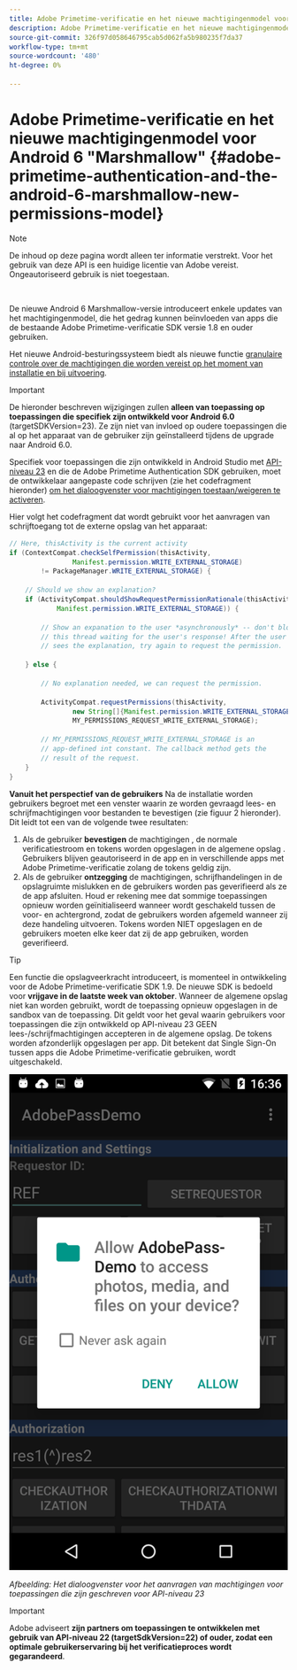 ```yaml
---
title: Adobe Primetime-verificatie en het nieuwe machtigingenmodel voor Android 6 "Marshmallow"
description: Adobe Primetime-verificatie en het nieuwe machtigingenmodel voor Android 6 "Marshmallow"
source-git-commit: 326f97d058646795cab5d062fa5b980235f7da37
workflow-type: tm+mt
source-wordcount: '480'
ht-degree: 0%

---
```




# Adobe Primetime-verificatie en het nieuwe machtigingenmodel voor Android 6 &quot;Marshmallow&quot; {#adobe-primetime-authentication-and-the-android-6-marshmallow-new-permissions-model}

>[!NOTE]
>
>De inhoud op deze pagina wordt alleen ter informatie verstrekt. Voor het gebruik van deze API is een huidige licentie van Adobe vereist. Ongeautoriseerd gebruik is niet toegestaan.

</br>

De nieuwe Android 6 Marshmallow-versie introduceert enkele updates van het machtigingenmodel, die het gedrag kunnen beïnvloeden van apps die de bestaande Adobe Primetime-verificatie SDK versie 1.8 en ouder gebruiken. 

Het nieuwe Android-besturingssysteem biedt als nieuwe functie [granulaire controle over de machtigingen die worden vereist op het moment van installatie en bij uitvoering](https://developer.android.com/about/versions/marshmallow/android-6.0-changes.html).

>[!IMPORTANT]
>
>De hieronder beschreven wijzigingen zullen **alleen van toepassing op toepassingen die specifiek zijn ontwikkeld voor Android 6.0** (targetSDKVersion=23). Ze zijn niet van invloed op oudere toepassingen die al op het apparaat van de gebruiker zijn geïnstalleerd tijdens de upgrade naar Android 6.0. 


Specifiek voor toepassingen die zijn ontwikkeld in Android Studio met [API-niveau 23](http://developer.android.com/sdk/api_diff/23/changes.html) en die de Adobe Primetime Authentication SDK gebruiken, moet de ontwikkelaar aangepaste code schrijven (zie het codefragment hieronder) [om het dialoogvenster voor machtigingen toestaan/weigeren te activeren](https://developer.android.com/training/permissions/requesting.html). 

Hier volgt het codefragment dat wordt gebruikt voor het aanvragen van schrijftoegang tot de externe opslag van het apparaat:

```java
// Here, thisActivity is the current activity
if (ContextCompat.checkSelfPermission(thisActivity,
                Manifest.permission.WRITE_EXTERNAL_STORAGE)
        != PackageManager.WRITE_EXTERNAL_STORAGE) {

    // Should we show an explanation?
    if (ActivityCompat.shouldShowRequestPermissionRationale(thisActivity,
            Manifest.permission.WRITE_EXTERNAL_STORAGE)) {

        // Show an expanation to the user *asynchronously* -- don't block
        // this thread waiting for the user's response! After the user
        // sees the explanation, try again to request the permission.

    } else {

        // No explanation needed, we can request the permission.

        ActivityCompat.requestPermissions(thisActivity,
                new String[]{Manifest.permission.WRITE_EXTERNAL_STORAGE},
                MY_PERMISSIONS_REQUEST_WRITE_EXTERNAL_STORAGE);

        // MY_PERMISSIONS_REQUEST_WRITE_EXTERNAL_STORAGE is an
        // app-defined int constant. The callback method gets the
        // result of the request.
    }
}
```




**Vanuit het perspectief van de gebruikers** Na de installatie worden gebruikers begroet met een venster waarin ze worden gevraagd lees- en schrijfmachtigingen voor bestanden te bevestigen (zie figuur 2 hieronder). Dit leidt tot een van de volgende twee resultaten:

1. Als de gebruiker **bevestigen** de machtigingen , de normale verificatiestroom en tokens worden opgeslagen in de algemene opslag . Gebruikers blijven geautoriseerd in de app en in verschillende apps met Adobe Primetime-verificatie zolang de tokens geldig zijn.
1. Als de gebruiker **ontzegging** de machtigingen, schrijfhandelingen in de opslagruimte mislukken en de gebruikers worden pas geverifieerd als ze de app afsluiten. Houd er rekening mee dat sommige toepassingen opnieuw worden geïnitialiseerd wanneer wordt geschakeld tussen de voor- en achtergrond, zodat de gebruikers worden afgemeld wanneer zij deze handeling uitvoeren. Tokens worden NIET opgeslagen en de gebruikers moeten elke keer dat zij de app gebruiken, worden geverifieerd. 


>[!TIP]
>
>Een functie die opslagveerkracht introduceert, is momenteel in ontwikkeling voor de Adobe Primetime-verificatie SDK 1.9. De nieuwe SDK is bedoeld voor **vrijgave in de laatste week van oktober**. Wanneer de algemene opslag niet kan worden gebruikt, wordt de toepassing opnieuw opgeslagen in de sandbox van de toepassing. Dit geldt voor het geval waarin gebruikers voor toepassingen die zijn ontwikkeld op API-niveau 23 GEEN lees-/schrijfmachtigingen accepteren in de algemene opslag. De tokens worden afzonderlijk opgeslagen per app. Dit betekent dat Single Sign-On tussen apps die Adobe Primetime-verificatie gebruiken, wordt uitgeschakeld.


![](assets/android-permissions-request.png)

*Afbeelding: Het dialoogvenster voor het aanvragen van machtigingen voor toepassingen die zijn geschreven voor API-niveau 23*

>[!IMPORTANT]
>
> Adobe adviseert **zijn partners om toepassingen te ontwikkelen met gebruik van API-niveau 22 (targetSdkVersion=22) of ouder, zodat een optimale gebruikerservaring bij het verificatieproces wordt gegarandeerd**. 
